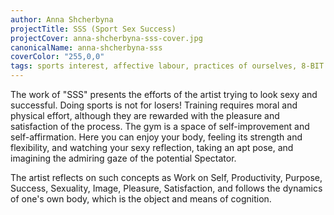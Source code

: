 ```yaml
---
author: Anna Shcherbyna
projectTitle: SSS (Sport Sex Success)
projectCover: anna-shcherbyna-sss-cover.jpg
canonicalName: anna-shcherbyna-sss
coverColor: "255,0,0"
tags: sports interest, affective labour, practices of ourselves, 8-BIT DESIRE, intimate interfaces, from the future at the present, Joy Acceleration, extensions, pharmachoreography, sanatorium
---
```


The work of "SSS" presents the efforts of the artist trying to look sexy and successful. Doing sports is not for losers! Training requires moral and physical effort, although they are rewarded with the pleasure and satisfaction of the process. The gym is a space of self-improvement and self-affirmation. Here you can enjoy your body, feeling its strength and flexibility, and watching your sexy reflection, taking an apt pose, and imagining the admiring gaze of the potential Spectator.

The artist reflects on such concepts as Work on Self, Productivity, Purpose, Success, Sexuality, Image, Pleasure, Satisfaction, and follows the dynamics of one's own body, which is the object and means of cognition.
